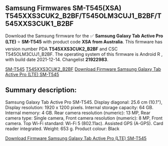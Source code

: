 <h2>Samsung Firmwares SM-T545(XSA) T545XXS3CUK2_B2BF/T545OLM3CUJ1_B2BF/T545XXS3CUK1_B2BF</h2>
Download the Samsung firmware for the ✅ <strong>Samsung Galaxy Tab Active Pro (LTE) </strong> ⭐ <strong>SM-T545</strong> with product code <strong>XSA</strong> <strong> from Australia</strong>. This firmware has version number PDA <strong>T545XXS3CUK2_B2BF</strong> and CSC T545OLM3CUJ1_B2BF. The operating system of this firmware is Android R , with build date 2021-12-14. Changelist <strong>21922983</strong>.


[SM-T545](https://samfirm.shop/samsung/model/SM-T545)
[T545XXS3CUK2_B2BF](https://samfirm.shop/samsung/pda/T545XXS3CUK2_B2BF)
[Download Firmware Samsung Galaxy Tab Active Pro (LTE) SM-T545](https://samfirm.shop/samsung/firmware/482038)
<h2>Summary description:</h2>
<p>Samsung Galaxy Tab Active Pro SM-T545. Display diagonal: 25.6 cm (10.1"), Display resolution: 1920 x 1200 pixels. Internal storage capacity: 64 GB. Internal memory: 4 GB. Rear camera resolution (numeric): 13 MP, Rear camera type: Single camera, Front camera resolution (numeric): 8 MP, Front camera. Top Wi-Fi standard: Wi-Fi 5 (802.11ac). Assisted GPS (A-GPS). Card reader integrated. Weight: 653 g. Product colour: Black</p>


[Download Firmware Samsung Galaxy Tab Active Pro (LTE) SM-T545](https://samfirm.shop/samsung/firmware/482038)
